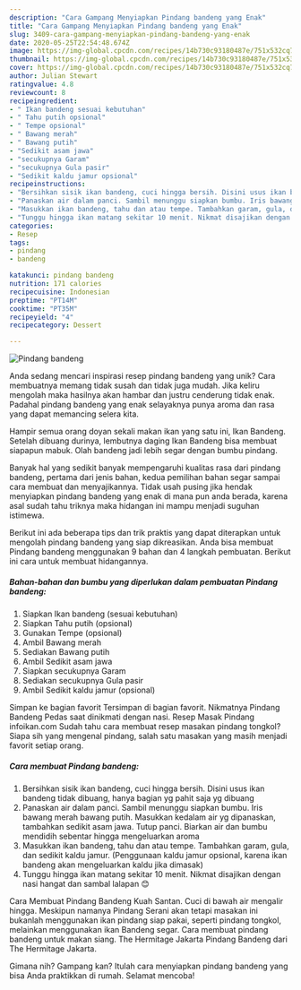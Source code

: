 ```yaml
---
description: "Cara Gampang Menyiapkan Pindang bandeng yang Enak"
title: "Cara Gampang Menyiapkan Pindang bandeng yang Enak"
slug: 3409-cara-gampang-menyiapkan-pindang-bandeng-yang-enak
date: 2020-05-25T22:54:48.674Z
image: https://img-global.cpcdn.com/recipes/14b730c93180487e/751x532cq70/pindang-bandeng-foto-resep-utama.jpg
thumbnail: https://img-global.cpcdn.com/recipes/14b730c93180487e/751x532cq70/pindang-bandeng-foto-resep-utama.jpg
cover: https://img-global.cpcdn.com/recipes/14b730c93180487e/751x532cq70/pindang-bandeng-foto-resep-utama.jpg
author: Julian Stewart
ratingvalue: 4.8
reviewcount: 8
recipeingredient:
- " Ikan bandeng sesuai kebutuhan"
- " Tahu putih opsional"
- " Tempe opsional"
- " Bawang merah"
- " Bawang putih"
- "Sedikit asam jawa"
- "secukupnya Garam"
- "secukupnya Gula pasir"
- "Sedikit kaldu jamur opsional"
recipeinstructions:
- "Bersihkan sisik ikan bandeng, cuci hingga bersih. Disini usus ikan bandeng tidak dibuang, hanya bagian yg pahit saja yg dibuang"
- "Panaskan air dalam panci. Sambil menunggu siapkan bumbu. Iris bawang merah bawang putih. Masukkan kedalam air yg dipanaskan, tambahkan sedikit asam jawa. Tutup panci. Biarkan air dan bumbu mendidih sebentar hingga mengeluarkan aroma"
- "Masukkan ikan bandeng, tahu dan atau tempe. Tambahkan garam, gula, dan sedikit kaldu jamur. (Penggunaan kaldu jamur opsional, karena ikan bandeng akan mengeluarkan kaldu jika dimasak)"
- "Tunggu hingga ikan matang sekitar 10 menit. Nikmat disajikan dengan nasi hangat dan sambal lalapan 😊"
categories:
- Resep
tags:
- pindang
- bandeng

katakunci: pindang bandeng 
nutrition: 171 calories
recipecuisine: Indonesian
preptime: "PT14M"
cooktime: "PT35M"
recipeyield: "4"
recipecategory: Dessert

---
```



![Pindang bandeng](https://img-global.cpcdn.com/recipes/14b730c93180487e/751x532cq70/pindang-bandeng-foto-resep-utama.jpg)

Anda sedang mencari inspirasi resep pindang bandeng yang unik? Cara membuatnya memang tidak susah dan tidak juga mudah. Jika keliru mengolah maka hasilnya akan hambar dan justru cenderung tidak enak. Padahal pindang bandeng yang enak selayaknya punya aroma dan rasa yang dapat memancing selera kita.

Hampir semua orang doyan sekali makan ikan yang satu ini, Ikan Bandeng. Setelah dibuang durinya, lembutnya daging Ikan Bandeng bisa membuat siapapun mabuk. Olah bandeng jadi lebih segar dengan bumbu pindang.

Banyak hal yang sedikit banyak mempengaruhi kualitas rasa dari pindang bandeng, pertama dari jenis bahan, kedua pemilihan bahan segar sampai cara membuat dan menyajikannya. Tidak usah pusing jika hendak menyiapkan pindang bandeng yang enak di mana pun anda berada, karena asal sudah tahu triknya maka hidangan ini mampu menjadi suguhan istimewa.


Berikut ini ada beberapa tips dan trik praktis yang dapat diterapkan untuk mengolah pindang bandeng yang siap dikreasikan. Anda bisa membuat Pindang bandeng menggunakan 9 bahan dan 4 langkah pembuatan. Berikut ini cara untuk membuat hidangannya.

<!--inarticleads1-->

##### Bahan-bahan dan bumbu yang diperlukan dalam pembuatan Pindang bandeng:

1. Siapkan  Ikan bandeng (sesuai kebutuhan)
1. Siapkan  Tahu putih (opsional)
1. Gunakan  Tempe (opsional)
1. Ambil  Bawang merah
1. Sediakan  Bawang putih
1. Ambil Sedikit asam jawa
1. Siapkan secukupnya Garam
1. Sediakan secukupnya Gula pasir
1. Ambil Sedikit kaldu jamur (opsional)


Simpan ke bagian favorit Tersimpan di bagian favorit. Nikmatnya Pindang Bandeng Pedas saat dinikmati dengan nasi. Resep Masak Pindang infoikan.com Sudah tahu cara membuat resep masakan pindang tongkol? Siapa sih yang mengenal pindang, salah satu masakan yang masih menjadi favorit setiap orang. 

<!--inarticleads2-->

##### Cara membuat Pindang bandeng:

1. Bersihkan sisik ikan bandeng, cuci hingga bersih. Disini usus ikan bandeng tidak dibuang, hanya bagian yg pahit saja yg dibuang
1. Panaskan air dalam panci. Sambil menunggu siapkan bumbu. Iris bawang merah bawang putih. Masukkan kedalam air yg dipanaskan, tambahkan sedikit asam jawa. Tutup panci. Biarkan air dan bumbu mendidih sebentar hingga mengeluarkan aroma
1. Masukkan ikan bandeng, tahu dan atau tempe. Tambahkan garam, gula, dan sedikit kaldu jamur. (Penggunaan kaldu jamur opsional, karena ikan bandeng akan mengeluarkan kaldu jika dimasak)
1. Tunggu hingga ikan matang sekitar 10 menit. Nikmat disajikan dengan nasi hangat dan sambal lalapan 😊


Cara Membuat Pindang Bandeng Kuah Santan. Cuci di bawah air mengalir hingga. Meskipun namanya Pindang Serani akan tetapi masakan ini bukanlah menggunakan ikan pindang siap pakai, seperti pindang tongkol, melainkan menggunakan ikan Bandeng segar. Cara membuat pindang bandeng untuk makan siang. The Hermitage Jakarta Pindang Bandeng dari The Hermitage Jakarta. 

Gimana nih? Gampang kan? Itulah cara menyiapkan pindang bandeng yang bisa Anda praktikkan di rumah. Selamat mencoba!
